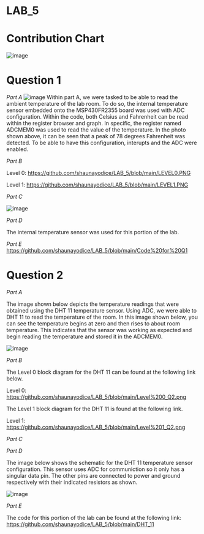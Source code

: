 # LAB_5

# Contribution Chart

![image](https://user-images.githubusercontent.com/98931471/205790717-0204429d-c57f-45a6-91a1-e79317a093aa.png)




# Question 1

_Part A_
![image](https://user-images.githubusercontent.com/98931471/202038502-597a7d9a-f9aa-46b1-9dd2-5db11ee76053.png)
Within part A, we were tasked to be able to read the ambient temperature of the lab room. To do so, the internal temperature sensor embedded onto the MSP430FR2355 board was used with ADC configuration. Within the code, both Celsius and Fahrenheit can be read within the register browser and graph. In specific, the register named ADCMEM0 was used to read the value of the temperature. In the photo shown above, it can be seen that a peak of 78 degrees Fahrenheit was detected. To be able to have this configuration, interupts and the ADC were enabled.

_Part B_


Level 0: 
https://github.com/shaunayodice/LAB_5/blob/main/LEVEL0.PNG

Level 1:
https://github.com/shaunayodice/LAB_5/blob/main/LEVEL1.PNG



_Part C_

![image](https://user-images.githubusercontent.com/98931471/205791741-6b4f2052-6d89-41cf-92db-70c5058177c3.png)

_Part D_

The internal temperature sensor was used for this portion of the lab.

_Part E_
https://github.com/shaunayodice/LAB_5/blob/main/Code%20for%20Q1

# Question 2

_Part A_

The image shown below depicts the temperature readings that were obtained using the DHT 11 temperature sensor. Using ADC, we were able to DHT 11 to read the temperature of the room. In this image shown below, you can see the temperature begins at zero and then rises to about room temperature. This indicates that the sensor was working as expected and begin reading the temperature and stored it in the ADCMEM0.

![image](https://user-images.githubusercontent.com/98931471/202036233-b93adb40-43b8-4371-be64-c97a3258d5fc.png)

_Part B_

The Level 0 block diagram for the DHT 11 can be found at the following link below. 

Level 0: https://github.com/shaunayodice/LAB_5/blob/main/Level%200_Q2.png

The Level 1 block diagram for the DHT 11 is found at the following link.

Level 1: https://github.com/shaunayodice/LAB_5/blob/main/Level%201_Q2.png


_Part C_

_Part D_

The image below shows the schematic for the DHT 11 temperature sensor configuration. This sensor uses ADC for communiction so it only has a singular data pin. The other pins are connected to power and ground respectively with their indicated resistors as shown. 

![image](https://user-images.githubusercontent.com/98931471/202039046-f0668170-4c7a-420e-be61-f954095e0b1e.png)


_Part E_

The code for this portion of the lab can be found at the following link:
https://github.com/shaunayodice/LAB_5/blob/main/DHT_11


